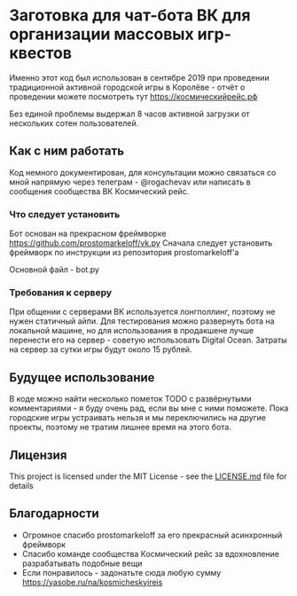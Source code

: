 # Заготовка для чат-бота ВК для организации массовых игр-квестов

Именно этот код был использован в сентябре 2019 при проведении
традиционной активной городской игры в Королёве - отчёт о проведении можете
посмотреть тут https://космическийрейс.рф

Без единой проблемы выдержал 8 часов активной загрузки от нескольких сотен пользователей.

## Как с ним работать

Код немного документирован, для консультации можно связаться со мной напрямую через
телеграм - @rogachevav или написать в сообщения сообщества ВК Космический рейс.

### Что следует установить

Бот основан на прекрасном фреймворке https://github.com/prostomarkeloff/vk.py
Сначала следует установить фреймворк по инструкции из репозитория prostomarkeloff'а

Основной файл - bot.py

### Требования к серверу

При общении с серверами ВК используется лонгполлинг, поэтому не нужен статичный айпи.
Для тестирования можно развернуть бота на локальной машине, но для использования в продакшене
лучше перенести его на сервер - советую использовать Digital Ocean.
Затраты на сервер за сутки игры будут около 15 рублей.

## Будущее использование

В коде можно найти несколько пометок TODO с развёрнутыми комментариями - я буду очень рад,
если вы мне с ними поможете. Пока городские игры устраивать нельзя и мы переключились
на другие проекты, поэтому не тратим лишнее время на этого бота.

## Лицензия

This project is licensed under the MIT License - see the [LICENSE.md](LICENSE.md) file for details

## Благодарности

* Огромное спасибо prostomarkeloff за его прекрасный асинхронный фреймворк
* Спасибо команде сообщества Космический рейс за вдохновление разрабатывать подобные вещи
* Если понравилось - задонатьте сюда любую сумму https://yasobe.ru/na/kosmicheskyireis
